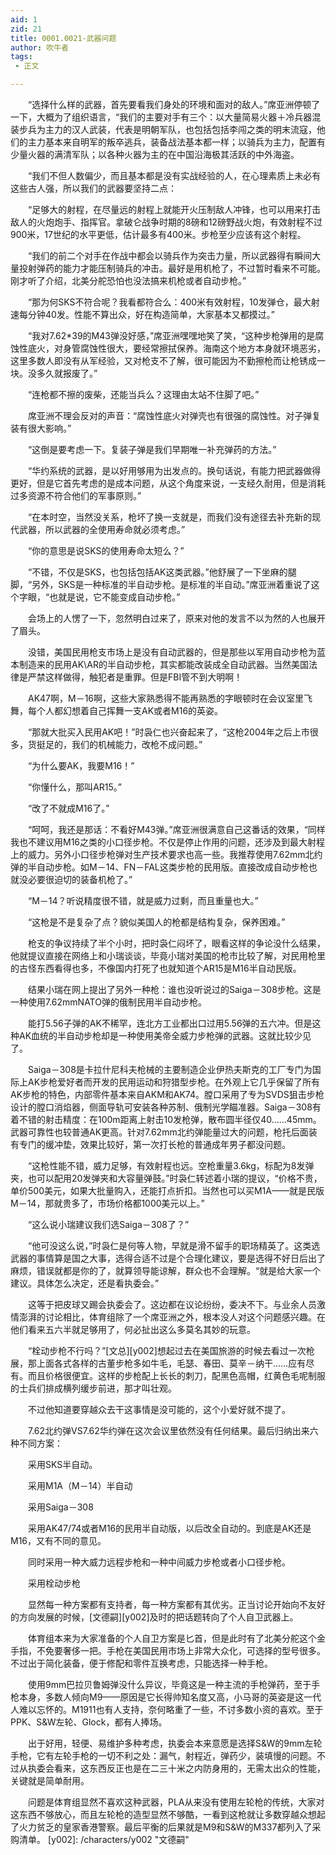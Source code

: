 ```yaml
---
aid: 1
zid: 21
title: 0001.0021-武器问题
author: 吹牛者
tags: 
 - 正文

---
```




　　“选择什么样的武器，首先要看我们身处的环境和面对的敌人。”席亚洲停顿了一下，大概为了组织语言，“我们的主要对手有三个：以大量简易火器＋冷兵器混装步兵为主力的汉人武装，代表是明朝军队，也包括包括李闯之类的明末流寇，他们的主力基本来自明军的叛卒逃兵，装备战法基本都一样；以骑兵为主力，配置有少量火器的满清军队；以各种火器为主的在中国沿海极其活跃的中外海盗。

　　“我们不但人数偏少，而且基本都是没有实战经验的人，在心理素质上未必有这些古人强，所以我们的武器要坚持二点：

　　“足够大的射程，在尽量远的射程上就能开火压制敌人冲锋，也可以用来打击敌人的火炮炮手、指挥官。拿破仑战争时期的8磅和12磅野战火炮，有效射程不过900米，17世纪的水平更低，估计最多有400米。步枪至少应该有这个射程。

　　“我们的前二个对手在作战中都会以骑兵作为突击力量，所以武器得有瞬间大量投射弹药的能力才能压制骑兵的冲击。最好是用机枪了，不过暂时看来不可能。刚才听了介绍，北美分舵恐怕也没法搞来机枪或者自动步枪。”

　　“那为何SKS不符合呢？我看都符合么：400米有效射程，10发弹仓，最大射速每分钟40发。性能不算出众，好在构造简单，大家基本又都摸过。”

　　“我对7.62*39的M43弹没好感，”席亚洲嘿嘿地笑了笑，“这种步枪弹用的是腐蚀性底火，对身管腐蚀性很大，要经常擦拭保养。海南这个地方本身就环境恶劣，这里多数人即没有从军经验，又对枪支不了解，很可能因为不勤擦枪而让枪锈成一块。没多久就报废了。”

　　“连枪都不擦的废柴，还能当兵么？这理由太站不住脚了吧。”

　　席亚洲不理会反对的声音：“腐蚀性底火对弹壳也有很强的腐蚀性。对子弹复装有很大影响。”

　　“这倒是要考虑一下。复装子弹是我们早期唯一补充弹药的方法。”

　　“华约系统的武器，是以好用够用为出发点的。换句话说，有能力把武器做得更好，但是它首先考虑的是成本问题，从这个角度来说，一支经久耐用，但是消耗过多资源不符合他们的军事原则。”

　　“在本时空，当然没关系，枪坏了换一支就是，而我们没有途径去补充新的现代武器，所以武器的全使用寿命就必须考虑。”

　　“你的意思是说SKS的使用寿命太短么？”

　　“不错，不仅是SKS，也包括包括AK这类武器。”他舒展了一下坐麻的腿脚，“另外，SKS是一种标准的半自动步枪。是标准的半自动。”席亚洲着重说了这个字眼，“也就是说，它不能变成自动步枪。”

　　会场上的人愣了一下，忽然明白过来了，原来对他的发言不以为然的人也展开了眉头。

　　没错，美国民用枪支市场上是没有自动武器的，但是那些以军用自动步枪为蓝本制造来的民用AK\AR的半自动步枪，其实都能改装成全自动武器。当然美国法律是严禁这样做得，触犯者是重罪。但是FBI管不到大明啊！

　　AK47啊，M－16啊，这些大家熟悉得不能再熟悉的字眼顿时在会议室里飞舞，每个人都幻想着自己挥舞一支AK或者M16的英姿。

　　“那就大批买入民用AK吧！”时袅仁也兴奋起来了，“这枪2004年之后上市很多，货挺足的，我们的机械能力，改枪不成问题。”

　　“为什么要AK，我要M16！”

　　“你懂什么，那叫AR15。”

　　“改了不就成M16了。”

　　“呵呵，我还是那话：不看好M43弹。”席亚洲很满意自己这番话的效果，“同样我也不建议用M16之类的小口径步枪。不仅是停止作用的问题，还涉及到最大射程上的威力。另外小口径步枪弹对生产技术要求也高一些。我推荐使用7.62mm北约弹的半自动步枪。如M－14、FN－FAL这类步枪的民用版。直接改成自动步枪也就没必要很迫切的装备机枪了。”

　　“M－14？听说精度很不错，就是威力过剩，而且重量也大。”

　　“这枪是不是复杂了点？貌似美国人的枪都是结构复杂，保养困难。”

　　枪支的争议持续了半个小时，把时袅仁闷坏了，眼看这样的争论没什么结果，他就提议直接在网络上和小瑞谈谈，毕竟小瑞对美国的枪市比较了解，对民用枪里的古怪东西看得也多，不像国内打死了也就知道个AR15是M16半自动民版。

　　结果小瑞在网上提出了另外一种枪：谁也没听说过的Saiga－308步枪。这是一种使用7.62mmNATO弹的俄制民用半自动步枪。

　　能打5.56子弹的AK不稀罕，连北方工业都出口过用5.56弹的五六冲。但是这种AK血统的半自动步枪却是一种使用美帝全威力步枪弹的武器。这就比较少见了。

　　Saiga－308是卡拉什尼科夫枪械的主要制造企业伊热夫斯克的工厂专门为国际上AK步枪爱好者而开发的民用运动和狩猎型步枪。在外观上它几乎保留了所有AK步枪的特色，内部零件基本来自AKM和AK74。膛口采用了专为SVDS狙击步枪设计的膛口消焰器，侧面导轨可安装各种苏制、俄制光学瞄准器。Saiga－308有着不错的射击精度：在100m距离上射击10发枪弹，散布圆半径仅40……45mm。武器可靠性也较普通AK更高。针对7.62mm北约弹能量过大的问题，枪托后面装有专门的缓冲垫，效果比较好，第一次打长枪的普通成年男子都没问题。

　　“这枪性能不错，威力足够，有效射程也远。空枪重量3.6kg，标配为8发弹夹，也可以配用20发弹夹和大容量弹鼓。”时袅仁转述着小瑞的提议，“价格不贵，单价500美元，如果大批量购入，还能打点折扣。当然也可以买M1A——就是民版M－14，那就贵多了，市场价格都1000美元以上。”

　　“这么说小瑞建议我们选Saiga－308了？”

　　“他可没这么说，”时袅仁是何等人物，早就是滑不留手的职场精英了。这类选武器的事情算是国之大事，选得合适不过是个合理化建议，要是选得不好日后出了麻烦，错误就都是你的了，就算领导能谅解，群众也不会理解。“就是给大家一个建议。具体怎么决定，还是看执委会。”

　　这等于把皮球又踢会执委会了。这边都在议论纷纷，委决不下。与业余人员激情澎湃的讨论相比，体育组除了一个席亚洲之外，根本没人对这个问题感兴趣。在他们看来五六半就足够用了，何必扯出这么多莫名其妙的玩意。

　　“栓动步枪不行吗？”[文总][y002]想起过去在美国旅游的时候去看过一次枪展，那上面各式各样的古董步枪多如牛毛，毛瑟、春田、莫辛－纳干……应有尽有。而且价格很便宜。这样的步枪配上长长的刺刀，配黑色高帽，红黄色毛呢制服的士兵们排成横列缓步前进，那才叫壮观。

　　不过他知道要穿越众去干这事情是没可能的，这个小爱好就不提了。

　　7.62北约弹VS7.62华约弹在这次会议里依然没有任何结果。最后归纳出来六种不同方案：

　　采用SKS半自动。

　　采用M1A（M－14）半自动

　　采用Saiga－308

　　采用AK47/74或者M16的民用半自动版，以后改全自动的。到底是AK还是M16，又有不同的意见。

　　同时采用一种大威力远程步枪和一种中间威力步枪或者小口径步枪。

　　采用栓动步枪

　　显然每一种方案都有支持者，每一种方案都有其优劣。正当讨论开始向不友好的方向发展的时候，[文德嗣][y002]及时的把话题转向了个人自卫武器上。

　　体育组本来为大家准备的个人自卫方案是匕首，但是此时有了北美分舵这个金手指，不免要奢侈一把。手枪在美国民用市场上非常大众化，可选择的型号很多。不过出于简化装备，便于修配和零件互换考虑，只能选择一种手枪。

　　使用9mm巴拉贝鲁姆弹没什么异议，毕竟这是一种主流的手枪弹药，至于手枪本身，多数人倾向M9——原因是它长得帅知名度又高，小马哥的英姿是这一代人难以忘怀的。M1911也有人支持，奈何略重了一些，不讨多数小资的喜欢。至于PPK、S&W左轮、Glock，都有人捧场。

　　出于好用，轻便、易维护多种考虑，执委会本来意愿是选择S&W的9mm左轮手枪，它有左轮手枪的一切不利之处：漏气，射程近，弹药少，装填慢的问题。不过从执委会看来，这东西反正也是在二三十米之内防身用的，无需太出众的性能，关键就是简单耐用。

　　问题是体育组显然不喜欢这种武器，PLA从来没有使用左轮枪的传统，大家对这东西不够放心，而且左轮枪的造型显然不够酷，一看到这枪就让多数穿越众想起了火力贫乏的皇家香港警察。最后平衡的后果就是M9和S&W的M337都列入了采购清单。
[y002]: /characters/y002 "文德嗣"


